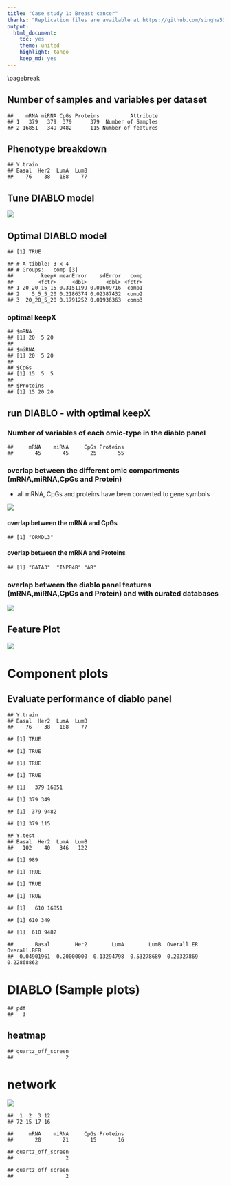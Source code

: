 ```yaml
---
title: "Case study 1: Breast cancer"
thanks: "Replication files are available at https://github.com/singha53/diablo"
output:
  html_document:
    toc: yes
    theme: united
    highlight: tango
    keep_md: yes
---
```




\pagebreak

## Number of samples and variables per dataset



```
##    mRNA miRNA CpGs Proteins          Attribute
## 1   379   379  379      379  Number of Samples
## 2 16851   349 9482      115 Number of features
```

## Phenotype breakdown


```
## Y.train
## Basal  Her2  LumA  LumB 
##    76    38   188    77
```

## Tune DIABLO model

![](Figures/optimal_errorRate_tuneFunction_mixOmics-1.png)<!-- -->

## Optimal DIABLO model


```
## [1] TRUE
```


```
## # A tibble: 3 x 4
## # Groups:   comp [3]
##         keepX meanError    sdError   comp
##        <fctr>     <dbl>      <dbl> <fctr>
## 1 20_20_15_15 0.3151199 0.01609716  comp1
## 2    5_5_5_20 0.2186374 0.02387432  comp2
## 3  20_20_5_20 0.1791252 0.01936363  comp3
```

### optimal keepX


```
## $mRNA
## [1] 20  5 20
## 
## $miRNA
## [1] 20  5 20
## 
## $CpGs
## [1] 15  5  5
## 
## $Proteins
## [1] 15 20 20
```

## run DIABLO - with optimal keepX



### Number of variables of each omic-type in the diablo panel


```
##     mRNA    miRNA     CpGs Proteins 
##       45       45       25       55
```

### overlap between the different omic compartments (mRNA,miRNA,CpGs and Protein)
  * all mRNA, CpGs and proteins have been converted to gene symbols

![](brca_analysis_files/figure-html/unnamed-chunk-9-1.png)<!-- -->

#### overlap between the mRNA and CpGs


```
## [1] "ORMDL3"
```

#### overlap between the mRNA and Proteins


```
## [1] "GATA3"  "INPP4B" "AR"
```

### overlap between the diablo panel features (mRNA,miRNA,CpGs and Protein) and with curated databases

![](brca_analysis_files/figure-html/unnamed-chunk-12-1.png)<!-- -->

## Feature Plot

![](Figures/brcaPanel_features-1.png)<!-- -->

# Component plots

## Evaluate performance of diablo panel


```
## Y.train
## Basal  Her2  LumA  LumB 
##    76    38   188    77
```

```
## [1] TRUE
```

```
## [1] TRUE
```

```
## [1] TRUE
```

```
## [1] TRUE
```

```
## [1]   379 16851
```

```
## [1] 379 349
```

```
## [1]  379 9482
```

```
## [1] 379 115
```

```
## Y.test
## Basal  Her2  LumA  LumB 
##   102    40   346   122
```

```
## [1] 989
```

```
## [1] TRUE
```

```
## [1] TRUE
```

```
## [1] TRUE
```

```
## [1]   610 16851
```

```
## [1] 610 349
```

```
## [1]  610 9482
```

```
##       Basal        Her2        LumA        LumB  Overall.ER Overall.BER 
##  0.04901961  0.20000000  0.13294798  0.53278689  0.20327869  0.22868862
```

# DIABLO (Sample plots)


```
## pdf 
##   3
```

## heatmap


```
## quartz_off_screen 
##                 2
```

# network

![](brca_analysis_files/figure-html/unnamed-chunk-16-1.png)<!-- -->

```
##  1  2  3 12 
## 72 15 17 16
```

```
##     mRNA    miRNA     CpGs Proteins 
##       20       21       15       16
```

```
## quartz_off_screen 
##                 2
```

```
## quartz_off_screen 
##                 2
```
